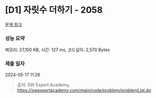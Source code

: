# [D1] 자릿수 더하기 - 2058 

[문제 링크](https://swexpertacademy.com/main/code/problem/problemDetail.do?contestProbId=AV5QPRjqA10DFAUq) 

### 성능 요약

메모리: 27,100 KB, 시간: 127 ms, 코드길이: 2,570 Bytes

### 제출 일자

2024-05-17 11:26



> 출처: SW Expert Academy, https://swexpertacademy.com/main/code/problem/problemList.do